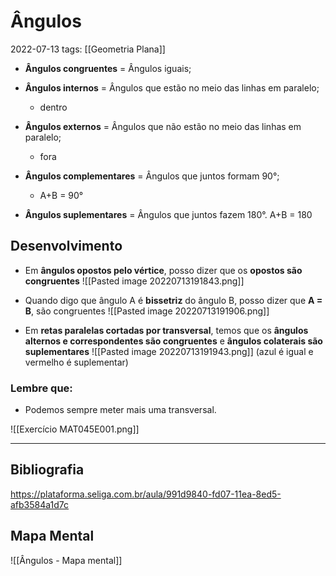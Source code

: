 # Ângulos
2022-07-13
tags: [[Geometria Plana]]

* **Ângulos congruentes** = Ângulos iguais;

* **Ângulos internos** = Ângulos que estão no meio das linhas em paralelo;
	* dentro
* **Ângulos externos** = Ângulos que não estão no meio das linhas em paralelo;
	* fora
* **Ângulos complementares** = Ângulos que juntos formam 90°;
	* A+B = 90°
* **Ângulos suplementares** = Ângulos que juntos fazem 180°.
	A+B = 180

## Desenvolvimento

* Em **ângulos opostos pelo vértice**, posso dizer que os **opostos são congruentes**
![[Pasted image 20220713191843.png]]

* Quando digo que ângulo A é **bissetriz** do ângulo B, posso dizer que **A = B**, são congruentes
![[Pasted image 20220713191906.png]]

* Em **retas paralelas cortadas por transversal**, temos que os **ângulos alternos e correspondentes são congruentes** e **ângulos colaterais são suplementares**
![[Pasted image 20220713191943.png]]
(azul é igual e vermelho é suplementar)

### Lembre que:

* Podemos sempre meter mais uma transversal.

![[Exercício MAT045E001.png]]




-----------------------------------------------
## Bibliografia

https://plataforma.seliga.com.br/aula/991d9840-fd07-11ea-8ed5-afb3584a1d7c

## Mapa Mental

![[Ângulos - Mapa mental]]